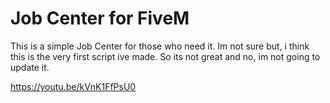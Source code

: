 # Job Center for FiveM
This is a simple Job Center for those who need it.
Im not sure but, i think this is the very first script ive made. So its not great and no, im not going to update it.

https://youtu.be/kVnK1FfPsU0

